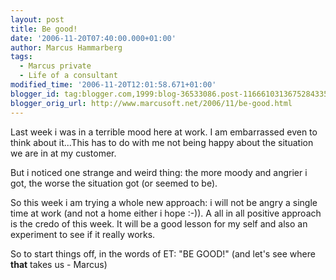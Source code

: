 ```yaml
---
layout: post
title: Be good!
date: '2006-11-20T07:40:00.000+01:00'
author: Marcus Hammarberg
tags:
  - Marcus private
  - Life of a consultant
modified_time: '2006-11-20T12:01:58.671+01:00'
blogger_id: tag:blogger.com,1999:blog-36533086.post-1166610313675284335
blogger_orig_url: http://www.marcusoft.net/2006/11/be-good.html
---
```


Last
week i was in a terrible mood here at work. I am embarrassed even to
think about it...This has to do with me not being happy about the
situation we are in at my customer.

But i noticed one strange and weird thing: the more moody and angrier i
got, the worse the situation got (or seemed to be).

So this week i am trying a whole new approach: i will not be angry a
single time at work (and not a home either i hope :-)). A all in all
positive approach is the credo of this week. It will be a good lesson
for my self and also an experiment to see if it really works.

So to start things off, in the words of ET: "BE GOOD!" (and let's see
where **that** takes us - Marcus)
